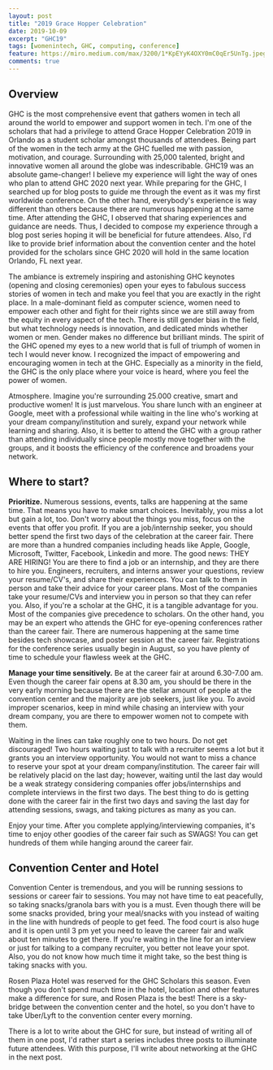 ```yaml
---
layout: post
title: "2019 Grace Hopper Celebration"
date: 2019-10-09
excerpt: "GHC19"
tags: [womenintech, GHC, computing, conference]
feature: https://miro.medium.com/max/3200/1*KpEYyK4OXY0mC0qEr5UnTg.jpeg
comments: true
---
```

## Overview
GHC is the most comprehensive event that gathers women in tech all around the world to empower and support women in tech. I'm one of the scholars that had a privilege to attend Grace Hopper Celebration 2019 in Orlando as a student scholar amongst thousands of attendees. Being part of the women in the tech army at the GHC fuelled me with passion, motivation, and courage. Surrounding with 25,000 talented, bright and innovative women all around the globe was indescribable. GHC19 was an absolute game-changer! I believe my experience will light the way of ones who plan to attend GHC 2020 next year.
While preparing for the GHC, I searched up for blog posts to guide me through the event as it was my first worldwide conference. On the other hand, everybody's experience is way different than others because there are numerous happening at the same time.  After attending the GHC, I observed that sharing experiences and guidance are needs. Thus, I decided to compose my experience through a blog post series hoping it will be beneficial for future attendees. Also, I'd like to provide brief information about the convention center and the hotel provided for the scholars since GHC 2020 will hold in the same location Orlando, FL next year.

The ambiance is extremely inspiring and astonishing GHC keynotes (opening and closing ceremonies)  open your eyes to fabulous success stories of women in tech and make you feel that you are exactly in the right place. In a male-dominant field as computer science, women need to empower each other and fight for their rights since we are still away from the equity in every aspect of the tech. There is still gender bias in the field, but what technology needs is innovation, and dedicated minds whether women or men. Gender makes no difference but brilliant minds. The spirit of the GHC opened my eyes to a new world that is full of triumph of women in tech I would never know. I recognized the impact of empowering and encouraging women in tech at the GHC. Especially as a minority in the field, the GHC is the only place where your voice is heard, where you feel the power of women.

Atmosphere.
	Imagine you're surrounding 25.000 creative, smart and productive women! It is just marvelous. You share lunch with an engineer at Google, meet with a professional while waiting in the line who's working at your dream company/institution and surely, expand your network while learning and sharing. Also, it is better to attend the GHC with a group rather than attending individually since people mostly move together with the groups, and it boosts the efficiency of the conference and broadens your network.

## Where to start?
**Prioritize.**
	Numerous sessions, events, talks are happening at the same time. That means you have to make smart choices. Inevitably, you miss a lot but gain a lot, too. Don't worry about the things you miss, focus on the events that offer you profit.
	If you are a job/internship seeker, you should better spend the first two days of the celebration at the career fair. There are more than a hundred companies including heads like Apple, Google, Microsoft, Twitter, Facebook, Linkedin and more. The good news: THEY ARE HIRING! You are there to find a job or an internship, and they are there to hire you. Engineers, recruiters, and interns answer your questions, review your resume/CV's, and share their experiences. You can talk to them in person and take their advice for your career plans. Most of the companies take your resume/CVs and interview you in person so that they can refer you. Also, if you're a scholar at the GHC, it is a tangible advantage for you. Most of the companies give precedence to scholars.
	On the other hand, you may be an expert who attends the GHC for eye-opening conferences rather than the career fair. There are numerous happening at the same time besides tech showcase, and poster session at the career fair. Registrations for the conference series usually begin in August, so you have plenty of time to schedule your flawless week at the GHC.

**Manage your time sensitively.**
Be at the career fair at around 6.30-7.00 am. Even though the career fair opens at 8.30 am, you should be there in the very early morning because there are the stellar amount of people at the convention center and the majority are job seekers, just like you. To avoid improper scenarios, keep in mind while chasing an interview with your dream company,  you are there to empower women not to compete with them.

Waiting in the lines can take roughly one to two hours. Do not get discouraged! Two hours waiting just to talk with a recruiter seems a lot but it grants you an interview opportunity. You would not want to miss a chance to reserve your spot at your dream company/institution. The career fair will be relatively placid on the last day; however, waiting until the last day would be a weak strategy considering companies offer jobs/internships and complete interviews in the first two days. The best thing to do is getting done with the career fair in the first two days and saving the last day for attending sessions, swags, and taking pictures as many as you can.

Enjoy your time.
After you complete applying/interviewing companies, it's time to enjoy other goodies of the career fair such as SWAGS! You can get hundreds of them while hanging around the career fair.

## Convention Center and Hotel
Convention Center is tremendous, and you will be running sessions to sessions or career fair to sessions. You may not have time to eat peacefully, so taking snacks/granola bars with you is a must. Even though there will be some snacks provided, bring your meal/snacks with you instead of waiting in the line with hundreds of people to get feed. The food court is also huge and it is open until 3 pm yet you need to leave the career fair and walk about ten minutes to get there. If you're waiting in the line for an interview or just for talking to a company recruiter, you better not leave your spot. Also, you do not know how much time it might take, so the best thing is taking snacks with you.

Rosen Plaza Hotel was reserved for the GHC Scholars this season. Even though you don't spend much time in the hotel, location and other features make a difference for sure, and Rosen Plaza is the best! There is a sky-bridge between the convention center and the hotel, so you don't have to take Uber/Lyft to the convention center every morning.

There is a lot to write about the GHC  for sure, but instead of writing all of them in one post, I'd rather start a series includes three posts to illuminate future attendees. With this purpose, I'll write about networking at the GHC in the next post.
